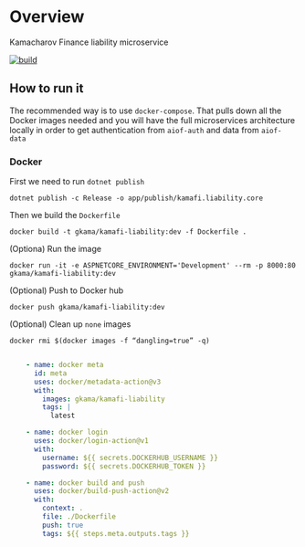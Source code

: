 # Overview

Kamacharov Finance liability microservice

[![build](https://github.com/kamacharovs/aiof-liability/actions/workflows/build.yml/badge.svg)](https://github.com/kamacharovs/aiof-liability/actions/workflows/build.yml)

## How to run it

The recommended way is to use `docker-compose`. That pulls down all the Docker images needed and you will have the full microservices architecture locally in order to get authentication from `aiof-auth` and data from `aiof-data`

### Docker

First we need to run `dotnet publish`

```pw
dotnet publish -c Release -o app/publish/kamafi.liability.core
```

Then we build the `Dockerfile`

```pw
docker build -t gkama/kamafi-liability:dev -f Dockerfile .
```

(Optiona) Run the image

```pw
docker run -it -e ASPNETCORE_ENVIRONMENT='Development' --rm -p 8000:80 gkama/kamafi-liability:dev
```

(Optional) Push to Docker hub

```pw
docker push gkama/kamafi-liability:dev
```

(Optional) Clean up `none` images

```pw
docker rmi $(docker images -f “dangling=true” -q)
```

```yaml

    - name: docker meta
      id: meta
      uses: docker/metadata-action@v3
      with:
        images: gkama/kamafi-liability
        tags: |
          latest

    - name: docker login
      uses: docker/login-action@v1 
      with:
        username: ${{ secrets.DOCKERHUB_USERNAME }}
        password: ${{ secrets.DOCKERHUB_TOKEN }}

    - name: docker build and push
      uses: docker/build-push-action@v2
      with:
        context: .
        file: ./Dockerfile
        push: true
        tags: ${{ steps.meta.outputs.tags }}
```
